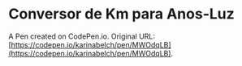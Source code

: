 # Conversor de Km para Anos-Luz

A Pen created on CodePen.io. Original URL: [https://codepen.io/karinabelch/pen/MWOdqLB](https://codepen.io/karinabelch/pen/MWOdqLB).


